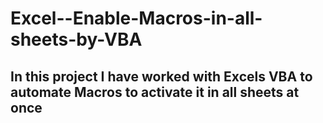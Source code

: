 # Excel--Enable-Macros-in-all-sheets-by-VBA

## In this project I have worked with Excels VBA to automate Macros to activate it in all sheets at once
